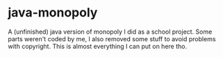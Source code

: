 # java-monopoly
A (unfinished) java version of monopoly I did as a school project. Some parts weren't coded by me, I also removed some stuff to avoid problems with copyright. This is almost everything I can put on here tho.

